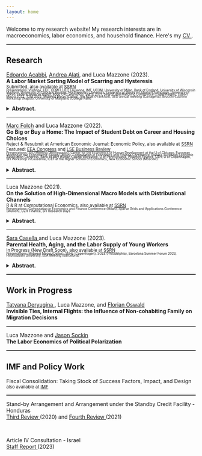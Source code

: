 ```yaml
---
layout: home
---
```


Welcome to my research website! My research interests are in macroeconomics, labor economics, and household finance. Here's my <a href="{{ site.url }}/assets/New_CV.pdf"> CV </a>.

<hr style="height:2px;border:none;color:#333;background-color:#333;" />

## Research

<a href="https://eacabbi.github.io">  Edoardo Acabbi</a>, <a href="https://andrealati.github.io"> Andrea Alati</a>, and Luca Mazzone (2023).
<br> 
**A Labor Market Sorting Model of Scarring and Hysteresis** <a href="{{ site.url }}/docs/INPS_site.pdf" class="{{ site.pdf_icon }}" title="{{ site.pdf_title }}" id="icon"></a><br> 
<sub> Submitted, also available at <a href="https://papers.ssrn.com/sol3/papers.cfm?abstract_id=4068858"> SSRN</a> </sub> <br>
<sub style="font-size: 60%; line-height: 0.65;"> Presentations: Visitinps, EIEF, CEMFI, HEC Lausanne, IMF, UC3M, University of Milan, Bank of England, University of Wisconsin Madison, University of Colorado Boulder, Northwestern University, University of Illinois in Urbana-Champaign, University of Tokyo, Federal Reserve Board,  Bonn CRC workshop, SMYE 2021, Search and Matching Conference (Copenhagen),  Lisbon Macro 2022,  T2M 2022,  Midwest Macro (Dallas), the M3M (Frankfurt), SED annual meeting (Cartagena), Brucchi-Luchino workshop (Napoli), University of Maryland (College Park) </sub> <br>
<details>
<summary><b> Abstract. </b></summary>
Evaluating the allocative effects of recessions is challenging due to the dynamic and jointly evolving distributions of workers and firms. Workers constantly gain or lose human capital, while the landscape of firms shifts with cyclical vacancy posting, entry and exit. We build a search model with aggregate risk and worker-firm heterogeneity, in which human capital accumulation depends on the sorting of workers to firms. The framework allows us to account for how workers' skills and firms' distributions jointly vary and impact business cycles.  We estimate the model on administrative data and show that persistent negative effects on the productivity of worker-firm matches dominate cleansing effects, with distortions in sorting and human capital accumulation accounting for approximately 60% of cumulative output losses. Our model offers a rationale for the increased length of recessions and their heterogeneous welfare effects across age, income, and human capital distributions.
</details>  

<hr style="height:0.5px;border:none;color:#333;background-color:#333;" />



<a href="https://sites.google.com/view/mfolch/home"> Marc Folch</a> and Luca Mazzone (2022).
<br> 
**Go Big or Buy a Home: The Impact of Student Debt on Career and Housing Choices** <a href="{{ site.url }}/docs/Student_Debt_Paper_site.pdf" class="{{ site.pdf_icon }}" title="{{ site.pdf_title }}" id="icon"></a><br> 
<sub> Reject & Resubmit at American Economic Journal: Economic Policy,  also available at <a href="https://papers.ssrn.com/sol3/papers.cfm?abstract_id=3805220 "> SSRN</a> </sub> <br>
<sub> Featured: <a href="https://eeavirtual.org/node/1430">EEA Congress</a> and  <a href="https://blogs.lse.ac.uk/businessreview/2020/10/08/how-student-debt-influences-the-behaviour-of-graduates">LSE Business Review</a> </sub> <br>
<sub style="font-size: 60%; line-height: 0.65;"> Presentations: SED Meeting (Minneapolis), Center for the Economics of Human Development at the U of Chicago, European Meeting of the Econometric Society (Milan), Computation in Economics and Finance Conference (Dallas), European Economic Association Congress,  Bank of Italy Human Capital Workshop, U of Pennsylvania, Wharton Finance, UZH, U of Copenhagen,  SFI Workshop in Lausanne,  ICEF at the Higher School of Economics, New Economic School (Moscow) <sub> <br>
<details>
<summary><b> Abstract. </b></summary>
Student debt decreases post-bachelor school enrollment and earnings growth but does not delay first-time home ownership. We introduce a life-cycle human capital model with heterogeneous wealth and financial frictions and show that high debt balances distort career choices because returns to further education depend on current income. Student debt impacts home ownership in two ways. First, it deters ownership via the traditional wealth channel. Second, it increases ownership by discouraging further education in favor of early labor market entry. Finally, we show that the impact of student borrowing is partly due to the design of US student loans.
</details>
  
<hr style="height:0.5px;border:none;color:#333;background-color:#333;" />
  
  
Luca Mazzone (2021).
<br> 
**On the Solution of High-Dimensional Macro Models with Distributional Channels** <a href="{{ site.url }}/docs/Macro_Models_with_Distributional_Channels_site.pdf" class="{{ site.pdf_icon }}" title="{{ site.pdf_title }}" id="icon"></a><br> 
<sub> R & R at Computational Economics, also available at <a href="https://papers.ssrn.com/sol3/papers.cfm?abstract_id=3313244"> SSRN</a> </sub> <br>
<sub style="font-size: 60%; line-height: 0.65;"> Presentations: Computation in Economics and Finance Conference (Milan), Sparse Grids and Applications Conference (Munich), UZH Finance, SFI Research Days </sub> <br>
<details>
<summary><b> Abstract. </b></summary>
 I propose a global solution method for the computation of infinite-horizon, heterogeneous agent macroeconomic models with aggregate uncertainty. Details of the algorithm are illustrated by presenting its application to a an example model of firm dynamics. In the model, aggregate dynamics depends explicitly on firm entry and exit, and individual choices are often constrained by a form of market incompleteness. Existing computational strategies are either unfeasible or provide inaccurate solutions to this class of models. Moreover, global solutions are computationally expensive because the minimal representation of the aggregate state space - and thus the aggregate law of motion - faces the curse of dimensionality. The proposed strategy combines adaptive sparse grids with a cross-sectional density approximation, and introduces a framework for solving the more general class of dynamic models with firm or household heterogeneity accurately.
</details>
  
<hr style="height:0.5px;border:none;color:#333;background-color:#333;" />
  
  
 
<a href="https://www.saracasella.com/">  Sara Casella </a> and Luca Mazzone (2023).
<br> 
**Parental Health, Aging, and the Labor Supply of Young Workers** <a href="{{ site.url }}/docs/Royal_Tenebaum_is_sick_site.pdf" class="{{ site.pdf_icon }}" title="{{ site.pdf_title }}" id="icon"></a><br> 
<sub> In Progress (New Draft Soon), also available at  <a href="https://papers.ssrn.com/sol3/papers.cfm?abstract_id=4274594">  SSRN </a> </sub> <br>
<sub style="font-size: 60%; line-height: 0.65;"> Presentations: Midwest Macro (Dallas), SEHo (Copenhagen), SOLE (Philadelphia), Barcelona Summer Forum 2023, Hitotsubashi University, EEA Meeting (Barcelona) </sub> <br>
<details>
<summary><b> Abstract. </b></summary>
To what extent are young workers affected by health shocks that happen to their parents? This paper studies the short and long-term spillover effects of parents' adverse health events on their adult children. We use the unique structure of the Panel Survey on Income Dynamics (PSID) to build family networks and construct a measure of sudden health changes. Exploiting news on parents' health status, we provide evidence of the existence of family insurance in the form of time and monetary transfers, and of the importance of family ties in shaping labor market outcomes. Following the deterioration of parents' health, time spent helping them goes up, while income and hours worked by children significantly decline. 
</details>  

<hr style="height:2px;border:none;color:#333;background-color:#333;" />

## Work in Progress

<a href="https://deryugina.com/"> Tatyana Deryugina </a>, Luca Mazzone, and <a href="https://floswald.github.io/"> Florian Oswald </a>
<br>
**Invisible Ties, Internal Flights: the Influence  of Non-cohabiting Family on Migration Decisions** 
<br>
  
<hr style="height:2px;border:none;color:#333;background-color:#333;" />


Luca Mazzone and <a href="https://sites.google.com/view/jasonsockin/home"> Jason Sockin </a> 
<br>
**The Labor Economics of Political Polarization** 
<br>
  
<hr style="height:2px;border:none;color:#333;background-color:#333;" />
 
## IMF and Policy Work
  
Fiscal Consolidation: Taking Stock of Success Factors, Impact, and Design <a href="{{ site.url }}/docs/imf_wp-print-pdf.pdf" class="{{ site.pdf_icon }}" title="{{ site.pdf_title }}" id="icon"></a><br> 
<sub> also available at  <a href="https://www.imf.org/en/Publications/WP/Issues/2023/03/17/Fiscal-Consolidation-Taking-Stock-of-Success-Factors-Impact-and-Design-530647">  IMF </a> </sub> <br>

<hr style="height:2px;border:none;color:#333;background-color:#333;" />


Stand-by Arrangement and Arrangement under the Standby Credit Facility - Honduras
 <br> 
<a href="https://www.imf.org/-/media/Files/Publications/CR/2020/English/1HNDEA2020002.ashx">  Third Review </a> (2020) and <a href="https://www.imf.org/-/media/Files/Publications/CR/2021/English/1HNDEA2021002.ashx">  Fourth Review </a> (2021)

 
<br>

Article IV Consultation - Israel
 <br> 
<a href="https://www.imf.org/en/Publications/CR/Issues/2023/06/14/Israel-2023-Article-IV-Consultation-Press-Release-Staff-Report-and-Statement-by-the-534778">  Staff Report </a> (2023) 
 
<br>

